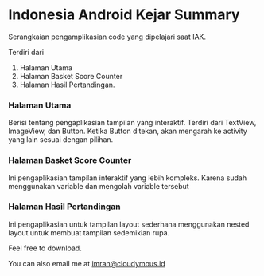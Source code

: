 # Indonesia Android Kejar Summary
Serangkaian pengamplikasian code yang dipelajari saat IAK.

Terdiri dari
1. Halaman Utama
2. Halaman Basket Score Counter
3. Halaman Hasil Pertandingan.

### Halaman Utama

Berisi tentang pengaplikasian tampilan yang interaktif. Terdiri dari TextView, ImageView, dan Button.
Ketika Button ditekan, akan mengarah ke activity yang lain sesuai dengan pilihan.

### Halaman Basket Score Counter

Ini pengaplikasian tampilan interaktif yang lebih kompleks. Karena sudah menggunakan variable dan mengolah variable tersebut

### Halaman Hasil Pertandingan

Ini pengaplikasian untuk tampilan layout sederhana menggunakan nested layout untuk membuat tampilan sedemikian rupa.

Feel free to download.

You can also email me at imran@cloudymous.id
